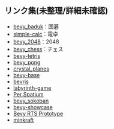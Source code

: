 ## リンク集(未整理/詳細未確認)
- [bevy_baduk](https://github.com/mcpar-land/bevy_baduk)：囲碁
- [simple-calc](https://github.com/PravinKumar95/simple-calc)：電卓
- [bevy_2048](https://github.com/MeirKlemp/bevy_2048)：2048
- [bevy_chess](https://github.com/guimcaballero/bevy_chess)：チェス
- [bevy-tetris](https://github.com/8bit-pudding/bevy-tetris)
- [bevy_pong](https://github.com/SuperiorJT/bevy_pong)
- [crystal_planes](https://github.com/sim82/crystal_planes)
- [bevy-base](https://github.com/will-hart/bevy-base)
- [bevris](https://github.com/sim82/bevris)
- [labyrinth-game](https://github.com/insrcd/labyrinth-game)
- [Per Spatium](https://gitlab.com/BottledByte/per-spatium)
- [bevy_sokoban](https://github.com/ropewalker/bevy_sokoban)
- [bevy-showcase](https://github.com/Bobox214/bevy-showcase)
- [Bevy RTS Prototype](https://github.com/guimcaballero/rts_prototype)
- [minkraft](https://github.com/superdump/minkraft)
